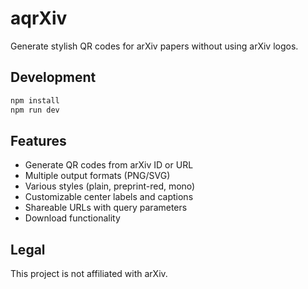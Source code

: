 # aqrXiv

Generate stylish QR codes for arXiv papers without using arXiv logos.

## Development

```bash
npm install
npm run dev
```

## Features

- Generate QR codes from arXiv ID or URL
- Multiple output formats (PNG/SVG)
- Various styles (plain, preprint-red, mono)
- Customizable center labels and captions
- Shareable URLs with query parameters
- Download functionality

## Legal

This project is not affiliated with arXiv.
